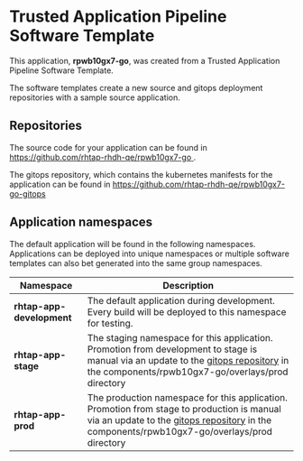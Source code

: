 # Trusted Application Pipeline Software Template

This application, **rpwb10gx7-go**, was created from a Trusted Application Pipeline Software Template.

The software templates create a new source and gitops deployment repositories with a sample source application. 

## Repositories

The source code for your application can be found in [https://github.com/rhtap-rhdh-qe/rpwb10gx7-go ](https://github.com/rhtap-rhdh-qe/rpwb10gx7-go ).
 
The gitops repository, which contains the kubernetes manifests for the application can be found in 
[https://github.com/rhtap-rhdh-qe/rpwb10gx7-go-gitops ](https://github.com/rhtap-rhdh-qe/rpwb10gx7-go-gitops ) 

## Application namespaces 

The default application will be found in the following namespaces. Applications can be deployed into unique namespaces or multiple software templates can also bet generated into the same group namespaces.  

|  Namespace   |  Description   |  
| -------- | -------- |   
| **rhtap-app-development** | The default application during development. Every build will be deployed to this namespace for testing. | 
| **rhtap-app-stage** | The staging namespace for this application. Promotion from development to stage is manual via an update to the [gitops repository](https://github.com/rhtap-rhdh-qe/rpwb10gx7-go-gitops ) in the components/rpwb10gx7-go/overlays/prod directory |  
| **rhtap-app-prod** | The production namespace for this application. Promotion from stage to production is manual via an update to the [gitops repository](https://github.com/rhtap-rhdh-qe/rpwb10gx7-go-gitops ) in the components/rpwb10gx7-go/overlays/prod directory | 